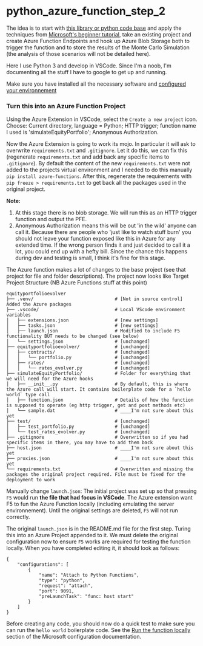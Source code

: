 # python_azure_function_step_2

The idea is to start with [this library or python code base](https://github.com/sjondavey/python_azure_function_step_1) and apply the techniques from [Microsoft's beginner tutorial](https://docs.microsoft.com/en-us/azure/developer/python/tutorial-vs-code-serverless-python-01), take an existing project and create Azure Function Endpoints and hook up Azure Blob Storage both to trigger the function and to store the results of the Monte Carlo Simulation (the analysis of those scenarios will not be detailed here).

Here I use Python 3 and develop in VSCode. Since I'm a noob, I'm documenting all the stuff I have to google to get up and running. 

Make sure you have installed all the necessary software and [configured your environnement](https://docs.microsoft.com/en-us/azure/azure-functions/functions-create-first-function-vs-code?pivots=programming-language-python#configure-your-environment)

### Turn this into an Azure Function Project
Using the Azure Extension in VSCode, select the `Create a new project` icon. Choose: Current directory, language = Python; HTTP trigger; function name I used is 'simulateEquityPortfolio'; Anonymous Authorization.

Now the Azure Extension is going to work its mojo. In particular it will ask to overwrite `requirements.txt` and `.gitignore`. Let it do this, we can fix this (regenerate `requirements.txt` and add back any specific items to `.gitignore`). By default the content of the new `requirements.txt` were not added to the projects virtual environment and I needed to do this manually `pip install azure-functions`. After this, regenerate the requirements with `pip freeze > requirements.txt` to get back all the packages used in the original project.

**Note:** 
1. At this stage there is no blob storage. We will run this as an HTTP trigger function and output the PFE.
2. Anonymous Authorization means this will be out 'in the wild' anyone can call it. Because there are people who 'just like to watch stuff burn' you should not leave your function exposed like this in Azure for any extended time. If the wrong person finds it and just decided to call it a lot, you could end up with a hefty bill. Since the chance this happens during dev and testing is small, I think it's fine for this stage.

The Azure function makes a lot of changes to the base project (see that project for file and folder descriptions). The project now looks like
Target Project Structure (NB Azure Functions stuff at this point)
```
equityportfolioevolver  
├── .venv/                              # [Not in source control] Added the Azure packages  
├── .vscode/                            # Local VScode environment variables  
│   ├── extensions.json                 # [new settings]
│   ├── tasks.json                      # [new settings]
│   ├── launch.json                     # Modified to include F5 functionality BUT needs to be changed (see below) 
│   └── settings.json                   # [unchanged]
├── equityportfolioevolver/             # [unchanged]
│   ├── contracts/                      # [unchanged]
│   │   └── portfolio.py                # [unchanged]
│   ├── rates/                          # [unchanged]
│   │   └── rates_evolver.py            # [unchanged]
├── simulateEquityPortfolio/            # Folder for everything that we will need for the Azure hooks
│   ├── __init__.py                     # By default, this is where the Azure call will start. It contains boilerplate code for a `hello world` type call
│   ├── function.json                   # Details of how the function is supposed to operate (eg http trigger, get and post methods etc)
│   └── sample.dat                      # ____I'm not sure about this yet
├── test/                               # [unchanged]
│   ├── test_portfolio.py               # [unchanged]
│   └── test_rates_evolver.py           # [unchanged]
├── .gitignore                          # Overwritten so if you had specific items in there, you may have to add them back
├── host.json                           # ____I'm not sure about this yet
├── proxies.json                        # ____I'm not sure about this yet
└── requirements.txt                    # Overwritten and missing the packages the original project required. File must be fixed for the deployment to work
```
Manually change `launch.json`: The initial project was set up so that pressing `F5` would run **the file that had focus in VSCode**. The Azure extension want F5 to fun the Azure Function locally (including emulating the server environnement). Until the original settings are deleted, `F5` will not run correctly. 

The original `launch.json` is in the README.md file for the first step. Turing this into an Azure Project appended to it. We must delete the original configuration now to ensure `F5` works are required for testing the function locally. When you have completed editing it, it should look as follows:
```
{
    "configurations": [
        {
            "name": "Attach to Python Functions",
            "type": "python",
            "request": "attach",
            "port": 9091,
            "preLaunchTask": "func: host start"
        }
    ]
}
```

Before creating any code, you should now do a quick test to make sure you can run the `hello world` boilerplate code. See the [Run the function locally](https://docs.microsoft.com/en-us/azure/azure-functions/functions-create-first-function-vs-code?pivots=programming-language-python#configure-your-environment) section of the Microsoft configuration documentation. 


